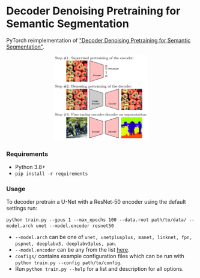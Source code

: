 # Decoder Denoising Pretraining for Semantic Segmentation

PyTorch reimplementation of ["Decoder Denoising Pretraining for Semantic Segmentation"](https://arxiv.org/abs/2205.11423).

<p align="center">
<img src="assets/figure.png" width="50%" style={text-align: center;}/>
</p>

### Requirements
- Python 3.8+
- `pip install -r requirements`

### Usage
To decoder pretrain a U-Net with a ResNet-50 encoder using the default settings run:
```
python train.py --gpus 1 --max_epochs 100 --data.root path/to/data/ --model.arch unet --model.encoder resnet50 
```

- `--model.arch` can be one of `unet, unetplusplus, manet, linknet, fpn, pspnet, deeplabv3, deeplabv3plus, pan`.
- `--model.encoder` can be any from the list [here](https://github.com/qubvel/segmentation_models.pytorch#encoders).
- `configs/` contains example configuration files which can be run with `python train.py --config path/to/config`.
- Run `python train.py --help` for a list and description for all options.

